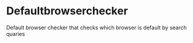 # Defaultbrowserchecker
Default browser checker that checks which browser is default by search quaries

